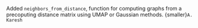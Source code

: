 Added `neighbors_from_distance`, function for computing graphs from a precoputing distance matrix using UMAP or Gaussian methods. {smaller}`A. Karesh`
